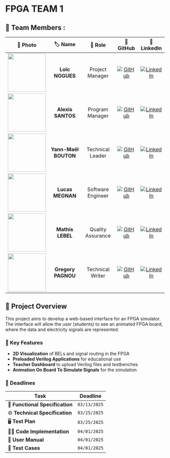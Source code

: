 # FPGA TEAM 1
## 👤 Team Members :
| 📸 Photo | 🏷️ Name | 🎯 Role | 🔗 GitHub | 🔗 LinkedIn |
|:--------:|:------:|:------:|:---------:|:----------:|
| <img src="https://ca.slack-edge.com/T0871HD8PPG-U086WKXDVHD-cb7be3785c03-192" width="120"> | **Loïc NOGUES** | Project Manager | [![GitHub](https://img.shields.io/badge/GitHub-181717?style=flat&logo=github&logoColor=white)](https://github.com/Loic-nogues) | [![LinkedIn](https://img.shields.io/badge/LinkedIn-0077B5?style=flat&logo=linkedin&logoColor=white)](https://www.linkedin.com/in/loic-nogues-459606339/)  |
| <img src="https://ca.slack-edge.com/T019N8PRR7W-U07D74YDG95-51023ff903b0-512" width="120"> | **Alexis SANTOS** | Program Manager | [![GitHub](https://img.shields.io/badge/GitHub-181717?style=flat&logo=github&logoColor=white)](https://github.com/Mamoru-fr) | [![LinkedIn](https://img.shields.io/badge/LinkedIn-0077B5?style=flat&logo=linkedin&logoColor=white)](https://www.linkedin.com/in/alexis-santos-83481031b/) |
| <img src="https://ca.slack-edge.com/T0871HD8PPG-U0875BLK3PF-g5b656b3184b-192" width="120"> | **Yann-Maël BOUTON** | Technical Leader | [![GitHub](https://img.shields.io/badge/GitHub-181717?style=flat&logo=github&logoColor=white)](https://github.com/devnjoyer) | [![LinkedIn](https://img.shields.io/badge/LinkedIn-0077B5?style=flat&logo=linkedin&logoColor=white)](https://www.linkedin.com/in/ym-bouton-a38565339) |
| <img src="https://ca.slack-edge.com/T0871HD8PPG-U087FQUB4BW-ab023db594b4-192" width="120"> | **Lucas MEGNAN** | Software Engineer | [![GitHub](https://img.shields.io/badge/GitHub-181717?style=flat&logo=github&logoColor=white)](https://github.com/LucasMegnan) | [![LinkedIn](https://img.shields.io/badge/LinkedIn-0077B5?style=flat&logo=linkedin&logoColor=white)](https://www.linkedin.com/in/lucas-megnan/) |
| <img src="https://ca.slack-edge.com/T08DSM0RML5-U08DSC64X8W-g3711fcc3b4b-512" width="120"> | **Mathis LEBEL** | Quality Assurance | [![GitHub](https://img.shields.io/badge/GitHub-181717?style=flat&logo=github&logoColor=white)](https://github.com/mathislebel) | [![LinkedIn](https://img.shields.io/badge/LinkedIn-0077B5?style=flat&logo=linkedin&logoColor=white)](https://www.linkedin.com/in/mathis-lebel/) |
| <img src="https://ca.slack-edge.com/T07NMGKN89J-U07NG76JG21-c0a56378ea45-512" width="120"> | **Gregory PAGNOU** | Technical Writer | [![GitHub](https://img.shields.io/badge/GitHub-181717?style=flat&logo=github&logoColor=white)](https://github.com/Gregory-Pagnoux) | [![LinkedIn](https://img.shields.io/badge/LinkedIn-0077B5?style=flat&logo=linkedin&logoColor=white)](https://www.linkedin.com/in/grégory-pagnoux-313b3a251/) |

## 🔎 Project Overview
This project aims to develop a web-based interface for an FPGA simulator. The interface will allow the user (students) to see an animated FPGA board, where the data and electricity signals are represented.

### 🔑 Key Features
- **2D Visualization** of BELs and signal routing in the FPGA
- **Preloaded Verilog Applications** for educational use
- **Teacher Dashboard** to upload Verilog files and testbenches
- **Animation On Board To Simulate Signals** for the simulation

### 📅 Deadlines  

| Task | Deadline |
|------|----------|
| 📄 **Functional Specification** | `03/13/2025` |
| ⚙️ **Technical Specification** | `03/25/2025` |
| 🖥️ **Test Plan** | `03/25/2025` |
| 👨‍💻 **Code Implementation** | `04/01/2025` |
| 📘 **User Manual** | `04/01/2025` |
| 🧪 **Test Cases** | `04/01/2025` |


